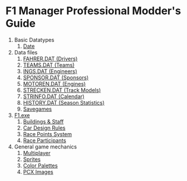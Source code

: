 # F1 Manager Professional Modder's Guide

1. Basic Datatypes
    1. [Date](basic/date.md)
1. Data files
    1. [FAHRER.DAT (Drivers)](files/drivers.md)
    1. [TEAMS.DAT (Teams)](teams.md)
    1. [INGS.DAT (Engineers)](engineers.md)
    1. [SPONSOR.DAT (Sponsors)](sponsors.md)
    1. [MOTOREN.DAT (Engines)](engines.md)
    1. [STRECKEN.DAT (Track Models)](track-models.md)
    1. [STRINFO.DAT (Calendar)](calendar.md)
    1. [HISTORY.DAT (Season Statistics)](history.md)
    1. [Savegames](savegames.md)
1. [F1.exe](f1-exe.md)
    1. [Buildings & Staff](buildings.md)
    1. [Car Design Rules](rules.md)
    1. [Race Points System](points.md)
    1. [Race Participants](participants.md)
1. General game mechanics
    1. [Multiplayer](multiplayer.md)
    1. [Sprites](sprites.md)
    1. [Color Palettes](palettes.md)
    1. [PCX Images](pcx.md)
